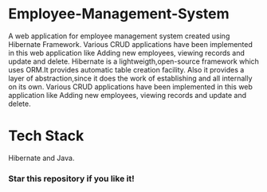 # Employee-Management-System
A web application for employee management system created using Hibernate Framework.
Various CRUD applications have been implemented in this web application like Adding new employees, viewing records and update and delete.
Hibernate is a lightweigth,open-source framework which uses ORM.It provides automatic table creation facility. Also it provides a layer of abstraction,since it does the work of establishing and all internally on its own.
Various CRUD applications have been implemented in this web application like Adding new employees, viewing records and update and delete.

# Tech Stack
Hibernate and Java.

### Star this repository if you like it!
